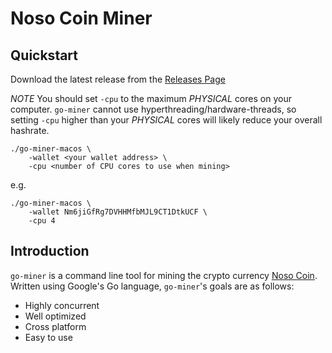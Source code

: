 # Noso Coin Miner

## Quickstart

Download the latest release from the [Releases Page](https://github.com/leviable/noso-go-releases/releases)

*NOTE* You should set `-cpu` to the maximum *PHYSICAL* cores on your computer. `go-miner` cannot use hyperthreading/hardware-threads, so setting `-cpu` higher than your *PHYSICAL* cores will likely reduce your overall hashrate.

```
./go-miner-macos \
	-wallet <your wallet address> \
	-cpu <number of CPU cores to use when mining>
```

e.g.
```
./go-miner-macos \
	-wallet Nm6jiGfRg7DVHHMfbMJL9CT1DtkUCF \
	-cpu 4
```

## Introduction
`go-miner` is a command line tool for mining the crypto currency [Noso Coin](https://nosocoin.com/). Written using Google's Go language, `go-miner`'s goals are as follows:

* Highly concurrent
* Well optimized
* Cross platform
* Easy to use
